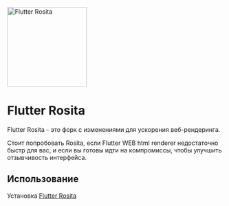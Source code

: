 <img alt="Flutter Rosita" src="assets/rosita_full_logo.png" width="185" height="185">

# Flutter Rosita

Flutter Rosita - это форк с изменениями для ускорения веб-рендеринга.

Стоит попробовать Rosita, если Flutter WEB html renderer недостаточно быстр для вас, и если вы готовы идти на компромиссы, чтобы улучшить отзывчивость интерфейса.

## Использование
Установка [Flutter Rosita](https://github.com/flutter-rosita/flutter-rosita#installation)